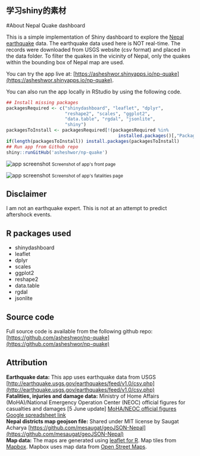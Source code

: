 ## 学习shiny的素材


#About Nepal Quake dashboard

This is a simple implementation of Shiny dashboard to explore the [Nepal earthquake](http://en.wikipedia.org/wiki/April_2015_Nepal_earthquake) data. The earthquake data used here is NOT real-time. The records were downloaded from USGS website (csv format) and placed in the data folder. To filter the quakes in the vicinity of Nepal, only the quakes within the bounding box of Nepal map are used.

You can try the app live at: [https://asheshwor.shinyapps.io/np-quake](https://asheshwor.shinyapps.io/np-quake).

You can also run the app locally in RStudio by using the following code.

```R
## Install missing packages
packagesRequired <- c("shinydashboard", "leaflet", "dplyr",
                      "reshape2", "scales", "ggplot2",
                      "data.table", "rgdal", "jsonlite",
                      "shiny")
packagesToInstall <- packagesRequired[!(packagesRequired %in%
                                          installed.packages()[,"Package"])]
if(length(packagesToInstall)) install.packages(packagesToInstall)
## Run app from Github repo
shiny::runGitHub('asheshwor/np-quake')
````

![app screenshot](pictures/1dash.png)
<small>Screenshot of app's front page</small>

![app screenshot](pictures/2dash.png)
<small>Screenshot of app's fatalities page</small>

## Disclaimer

I am not an earthquake expert. This is not at an attempt to predict aftershock events.

## R packages used

*   shinydashboard
*   leaflet
*   dplyr
*   scales
*   ggplot2
*   reshape2
*   data.table
*   rgdal
*   jsonlite

## Source code

Full source code is available from the following github repo: [https://github.com/asheshwor/np-quake](https://github.com/asheshwor/np-quake)

## Attribution

**Earthquake data:** This app uses earthquake data from USGS [http://earthquake.usgs.gov/earthquakes/feed/v1.0/csv.php](http://earthquake.usgs.gov/earthquakes/feed/v1.0/csv.php)  
 **Fatalities, injuries and damage data:** Ministry of Home Affairs (MoHA)/National Emergency Operation Center (NEOC) official figures for casualties and damages [5 June update] [MoHA/NEOC official figures Google spreadsheet link](https://docs.google.com/spreadsheets/d/1MCsMtcfN8jwGg4qdzYZCKyxpYp8cdqRSrEpF1WpR6ZE/edit#gid=1367273225)  
 **Nepal districts map geojson file:** Shared under MIT license by Saugat Acharya [https://github.com/mesaugat/geoJSON-Nepal](https://github.com/mesaugat/geoJSON-Nepal)  
 **Map data:** The maps are generated using [leaflet for R](https://rstudio.github.io/leaflet/). Map tiles from [Mapbox](https://www.mapbox.com/). Mapbox uses map data from [Open Street Maps](http://www.openstreetmap.org/).
